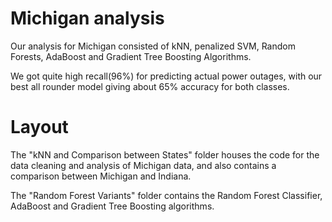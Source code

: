 # Michigan analysis

Our analysis for Michigan consisted of kNN, penalized SVM, Random Forests, AdaBoost and Gradient Tree Boosting Algorithms.  

We got quite high recall(96%) for predicting actual power outages, with our best all rounder model giving about 65% accuracy for both classes.  

# Layout

The "kNN and Comparison between States" folder houses the code for the data cleaning and analysis of Michigan data, and also contains a comparison between Michigan and Indiana.

The "Random Forest Variants" folder contains the Random Forest Classifier, AdaBoost and Gradient Tree Boosting algorithms. 
